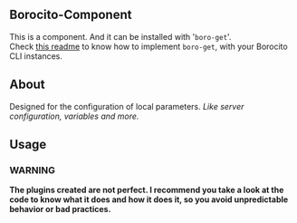 ## Borocito-Component
This is a component. And it can be installed with '`boro-get`'.  
Check [this readme](https://github.com/Borocito/Components-for-Borocito/blob/main/boro-get/README.md) to know how to implement `boro-get`, with your Borocito CLI instances.  

## About
Designed for the configuration of local parameters. *Like server configuration, variables and more.*

## Usage


### WARNING
**The plugins created are not perfect. I recommend you take a look at the code to know what it does and how it does it, so you avoid unpredictable behavior or bad practices.**